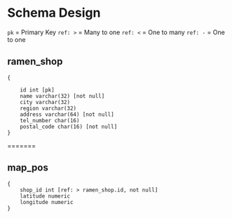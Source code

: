 # Schema Design

`pk` = Primary Key
`ref: >` = Many to one
`ref: <` = One to many
`ref: -` = One to one

## ramen_shop

```
{

    id int [pk]
    name varchar(32) [not null]
    city varchar(32)
    region varchar(32)
    address varchar(64) [not null]
    tel_number char(16)
    postal_code char(16) [not null]
}
```

=======

## map_pos

```
{
    shop_id int [ref: > ramen_shop.id, not null]
    latitude numeric
    longitude numeric
}
```

